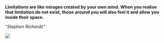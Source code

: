 **Limitations are like mirages created by your own mind. When you realise that limitation do not exist, those around you will also feel it and allow you inside their space.**

*"Stephen Richards"*

![](https://api.nosense.lol/ghvc/?username=cdfrm)